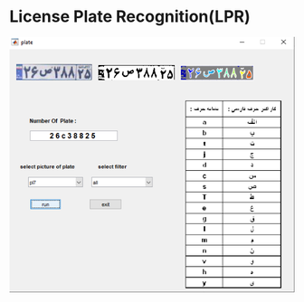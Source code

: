 # License Plate Recognition(LPR) 

![](https://github.com/yasin-sharafi/car-plate-recognition/blob/master/1.png)
